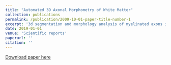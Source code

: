 ```yaml
---
title: "Automated 3D Axonal Morphometry of White Matter"
collection: publications
permalink: /publication/2009-10-01-paper-title-number-1
excerpt: '3d segmentation and morphology analysis of myelinated axons in white matter'
date: 2019-01-01
venue: 'Scientific reports'
paperurl: ''
citation: ''
---
```

[Download paper here](https://www.nature.com/articles/s41598-019-42648-2)
